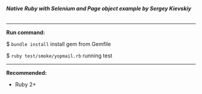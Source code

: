 ###### **Native Ruby with Selenium and Page object example by Sergey Kievskiy**

*****
**Run command:**

$ `bundle install` install gem from Gemfile

$ `ruby test/smoke/yopmail.rb` running test

*****
**Recommended:**

* Ruby 2+
